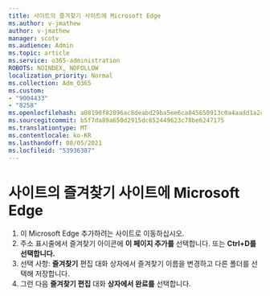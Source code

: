 ```yaml
---
title: 사이트의 즐겨찾기 사이트에 Microsoft Edge
ms.author: v-jmathew
author: v-jmathew
manager: scotv
ms.audience: Admin
ms.topic: article
ms.service: o365-administration
ROBOTS: NOINDEX, NOFOLLOW
localization_priority: Normal
ms.collection: Adm_O365
ms.custom:
- "9004433"
- "8258"
ms.openlocfilehash: a08190f82896ac8deabd29ba5ee6ca845650913c0a4aadd1a2cd3239d27b8a8d
ms.sourcegitcommit: b5f7da89a650d2915dc652449623c78be6247175
ms.translationtype: MT
ms.contentlocale: ko-KR
ms.lasthandoff: 08/05/2021
ms.locfileid: "53936387"
---
```

# <a name="add-a-site-to-your-favorites-in-microsoft-edge"></a>사이트의 즐겨찾기 사이트에 Microsoft Edge

1. 이 Microsoft Edge 추가하려는 사이트로 이동하십시오.
2. 주소 표시줄에서 즐겨찾기 아이콘에 **이 페이지 추가를** 선택합니다. 또는 **Ctrl+D를 선택합니다.**
3. 선택 사항: **즐겨찾기** 편집 대화 상자에서 즐겨찾기 이름을 변경하고 다른 폴더를 선택해 저장합니다.
4. 그런 다음 **즐겨찾기 편집** 대화 **상자에서 완료를** 선택합니다.
